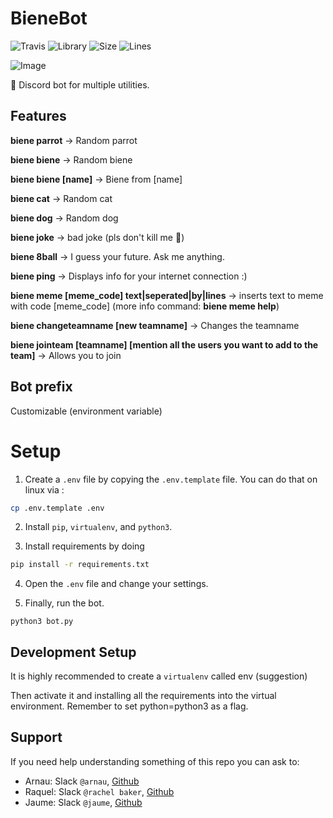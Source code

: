 # <!--<img src="https://external-content.duckduckgo.com/iu/?u=https%3A%2F%2Fwiki.miranda-ng.org%2Fimages%2F4%2F4d%2FDiscord-Logo-Black.png&f=1&nofb=1" width="25">--> BieneBot <!--<img src="https://avatars.githubusercontent.com/u/15365910?s=200&v=4" width="25">-->

![Travis](https://img.shields.io/travis/com/hackupc/discordbot-bienebot)
![Library](https://img.shields.io/badge/Library-Discord.py-blue)
![Size](https://img.shields.io/github/languages/code-size/hackupc/discordbot-bienebot)
![Lines](https://img.shields.io/tokei/lines/github/hackupc/discordbot-bienebot)

![Image](https://hackupc.com/ogimage.png)

🤖 Discord bot for multiple utilities.

## Features

**biene parrot** -> Random parrot

**biene biene** -> Random biene

**biene biene [name]** -> Biene from [name]

**biene cat** -> Random cat

**biene dog** -> Random dog

**biene joke** -> bad joke (pls don't kill me :pleading_face:)

**biene 8ball** -> I guess your future. Ask me anything.

**biene ping** -> Displays info for your internet connection :)

**biene meme [meme_code] text|seperated|by|lines** -> inserts text to meme with code [meme_code]
(more info command: **biene meme help**)

**biene changeteamname [new teamname]** -> Changes the teamname

**biene jointeam [teamname] [mention all the users you want to add to the team]** -> Allows you to join

## Bot prefix

Customizable (environment variable)

# Setup

1. Create a ``.env`` file by copying the ``.env.template`` file. You can do that on linux via :

```sh
cp .env.template .env
```

2. Install ``pip``, ``virtualenv``, and ``python3``.

3. Install requirements by doing

```sh
pip install -r requirements.txt
```

4. Open the ``.env`` file and change your settings. 

5. Finally, run the bot.

```console
python3 bot.py
```

## Development Setup

It is highly recommended to create a ``virtualenv`` called env (suggestion)

Then activate it and installing all the requirements into the virtual environment. Remember to set python=python3 as a flag.

## Support

If you need help understanding something of this repo you can ask to:

- Arnau: Slack `@arnau`, [Github](https://github.com/Casassarnau)
- Raquel: Slack `@rachel baker`, [Github](https://github.com/raquelpanapalen)
- Jaume: Slack `@jaume`, [Github](https://encryptex.me/)
